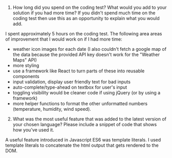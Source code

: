 1. How long did you spend on the coding test? What would you add to your solution if you had more time? If you didn't spend much time on the coding test then use this as an opportunity to explain what you would add.

I spent approximately 5 hours on the coding test. The following area areas of improvement that I would work on if I had more time:

* weather icon images for each date (I also couldn't fetch a google map of the data because the provided API key doesn't work for the "Weather Maps" API)
* more styling
* use a framework like React to turn parts of these into reusable components
* input validation, display user friendly text for bad inputs
* auto-complete/type-ahead on textbox for user's input
* toggling visibility would be cleaner code if using jQuery (or by using a framework)
* more helper functions to format the other unformatted numbers (temperature, humidity, wind speed).


2. What was the most useful feature that was added to the latest version of your chosen language? Please include a snippet of code that shows how you've used it.

A useful feature introduced in Javascript ES6 was template literals. I used template literals to concatenate the html output that gets rendered to the DOM. 